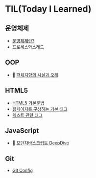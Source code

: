 # TIL(Today I Learned)
## 운영체제
- [운영체제란?](OS/운영체제란%3F.md)
- [프로세스와스레드](OS/프로세스와스레드.md)
## OOP
- 📖 [객체지향의 사실과 오해](OOP/객체지향의사실과오해.md)

## HTML5
- [HTML5 기본문법](HTML5/HTML5기본문법.md)
- [웹페이지를 구성하는 기본 태그](HTML5/웹페이지를구성하는기본태그.md)
- [텍스트 관련 태그](HTML5/텍스트관련태그.md)

## JavaScript
- 📖 [모던자바스크립트 DeepDive](JavaScript/모던자바스크립트DeepDive.md)

## Git
- [Git Config](Git/gitconfig.md)




